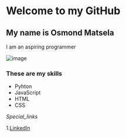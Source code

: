 # Welcome to my GitHub

## My name is Osmond Matsela 

I am an aspiring programmer 

![image](https://cdn.pixabay.com/photo/2023/11/02/15/58/beetle-8360945_1280.jpg)

### These are my skills 
- Pyhton
- JavaScript
- HTML
- CSS

_Special_links_

1.[LinkedIn](www.linkedin.com/in/osmond-matsela-b32472218)


